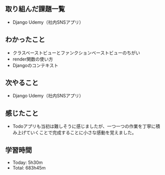 ## 取り組んだ課題一覧
- Django Udemy（社内SNSアプリ）
## わかったこと
- クラスベーストビューとファンクションベーストビューのちがい
- render関数の使い方
- Djangoのコンテキスト
## 次やること
- Django Udemy（社内SNSアプリ）
## 感じたこと
- Todoアプリも当初は難しそうに感じましたが、一つ一つの作業を丁寧に積み上げていくことで完成することに小さな感動を覚えました。
## 学習時間
- Today: 5h30m
- Total: 683h45m
